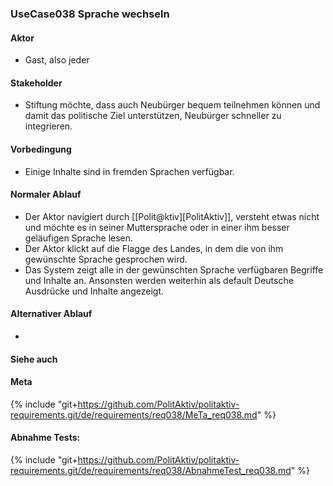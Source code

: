 
### UseCase038 Sprache wechseln

#### Aktor
 * Gast, also jeder


#### Stakeholder
 * Stiftung möchte, dass auch Neubürger bequem teilnehmen können und damit das politische Ziel unterstützen, Neubürger schneller zu integrieren.


#### Vorbedingung
 * Einige Inhalte sind in fremden Sprachen verfügbar.


#### Normaler Ablauf
 * Der Aktor navigiert durch [[Polit@ktiv][PolitAktiv]], versteht etwas nicht und möchte es in seiner Muttersprache oder in einer ihm besser geläufigen Sprache lesen.
 * Der Aktor klickt auf die Flagge des Landes, in dem die von ihm gewünschte Sprache gesprochen wird.
 * Das System zeigt  alle in der gewünschten Sprache verfügbaren Begriffe und Inhalte an. Ansonsten werden weiterhin als default Deutsche Ausdrücke und Inhalte angezeigt.


#### Alternativer Ablauf
 * 


#### Siehe auch

#### Meta
{% include "git+https://github.com/PolitAktiv/politaktiv-requirements.git/de/requirements/req038/MeTa_req038.md" %} 


#### Abnahme Tests:
{% include "git+https://github.com/PolitAktiv/politaktiv-requirements.git/de/requirements/req038/AbnahmeTest_req038.md" %} 
